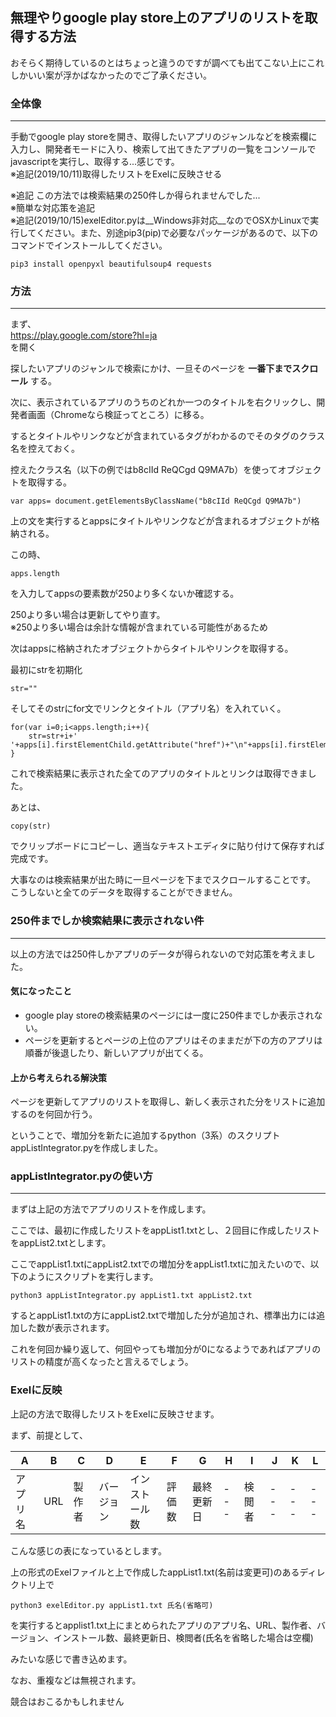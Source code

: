 ## 無理やりgoogle play store上のアプリのリストを取得する方法

おそらく期待しているのとはちょっと違うのですが調べても出てこない上にこれしかいい案が浮かばなかったのでご了承ください。  
### 全体像
---  
手動でgoogle play storeを開き、取得したいアプリのジャンルなどを検索欄に入力し、開発者モードに入り、検索して出てきたアプリの一覧をコンソールでjavascriptを実行し、取得する...感じです。  
※追記(2019/10/11)取得したリストをExelに反映させる

※追記 この方法では検索結果の250件しか得られませんでした...  
※簡単な対応策を追記  
※追記(2019/10/15)exelEditor.pyは__Windows非対応__なのでOSXかLinuxで実行してください。また、別途pip3(pip)で必要なパッケージがあるので、以下のコマンドでインストールしてください。
~~~
pip3 install openpyxl beautifulsoup4 requests
~~~

### 方法  
---
まず、  
https://play.google.com/store?hl=ja  
を開く  

探したいアプリのジャンルで検索にかけ、一旦そのページを __一番下までスクロール__ する。

次に、表示されているアプリのうちのどれか一つのタイトルを右クリックし、開発者画面（Chromeなら検証ってところ）に移る。  

するとタイトルやリンクなどが含まれているタグがわかるのでそのタグのクラス名を控えておく。

控えたクラス名（以下の例ではb8cIId ReQCgd Q9MA7b）を使ってオブジェクトを取得する。

~~~
var apps= document.getElementsByClassName("b8cIId ReQCgd Q9MA7b")
~~~

上の文を実行するとappsにタイトルやリンクなどが含まれるオブジェクトが格納される。  

この時、
~~~
apps.length
~~~
を入力してappsの要素数が250より多くないか確認する。  

250より多い場合は更新してやり直す。  
※250より多い場合は余計な情報が含まれている可能性があるため

次はappsに格納されたオブジェクトからタイトルやリンクを取得する。

最初にstrを初期化

~~~
str=""
~~~

そしてそのstrにfor文でリンクとタイトル（アプリ名）を入れていく。

~~~
for(var i=0;i<apps.length;i++){
    str=str+i+' '+apps[i].firstElementChild.getAttribute("href")+"\n"+apps[i].firstElementChild.firstElementChild.getAttribute("title")+"\n\n";
}
~~~

これで検索結果に表示された全てのアプリのタイトルとリンクは取得できました。

あとは、

~~~
copy(str)
~~~

でクリップボードにコピーし、適当なテキストエディタに貼り付けて保存すれば完成です。

大事なのは検索結果が出た時に一旦ページを下までスクロールすることです。
こうしないと全てのデータを取得することができません。

### 250件までしか検索結果に表示されない件
---
以上の方法では250件しかアプリのデータが得られないので対応策を考えました。

#### 気になったこと
+ google play storeの検索結果のページには一度に250件までしか表示されない。
+ ページを更新するとページの上位のアプリはそのままだが下の方のアプリは順番が後退したり、新しいアプリが出てくる。

#### 上から考えられる解決策
ページを更新してアプリのリストを取得し、新しく表示された分をリストに追加するのを何回か行う。  

ということで、増加分を新たに追加するpython（3系）のスクリプト appListIntegrator.pyを作成しました。  

### appListIntegrator.pyの使い方
---
まずは上記の方法でアプリのリストを作成します。  

ここでは、最初に作成したリストをappList1.txtとし、２回目に作成したリストをappList2.txtとします。  

ここでappList1.txtにappList2.txtでの増加分をappList1.txtに加えたいので、以下のようにスクリプトを実行します。  

~~~
python3 appListIntegrator.py appList1.txt appList2.txt
~~~

するとappList1.txtの方にappList2.txtで増加した分が追加され、標準出力には追加した数が表示されます。  

これを何回か繰り返して、何回やっても増加分が0になるようであればアプリのリストの精度が高くなったと言えるでしょう。  

### Exelに反映
上記の方法で取得したリストをExelに反映させます。  

まず、前提として、  

| A | B | C | D | E | F | G | H | I | J | K | L |  
| --- |  --- |  --- |  --- |  --- |  --- |  --- |  --- |  --- |  --- |  --- |  --- |  
| アプリ名 | URL | 製作者 | バージョン | インストール数 | 評価数 | 最終更新日 | --- | 検閲者 | --- | --- | --- |  

こんな感じの表になっているとします。  

上の形式のExelファイルと上で作成したappList1.txt(名前は変更可)のあるディレクトリ上で  

~~~
python3 exelEditor.py appList1.txt 氏名(省略可)
~~~  

を実行するとapplist1.txt上にまとめられたアプリのアプリ名、URL、製作者、バージョン、インストール数、最終更新日、検閲者(氏名を省略した場合は空欄)  

みたいな感じで書き込めます。  

なお、重複などは無視されます。  

競合はおこるかもしれません
